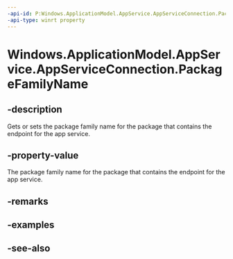 ----api-id: P:Windows.ApplicationModel.AppService.AppServiceConnection.PackageFamilyName
-api-type: winrt property
---<!-- Property syntaxpublic string PackageFamilyName { get;  set; }--># Windows.ApplicationModel.AppService.AppServiceConnection.PackageFamilyName## -descriptionGets or sets the package family name for the package that contains the endpoint for the app service.## -property-valueThe package family name for the package that contains the endpoint for the app service.## -remarks## -examples## -see-also
